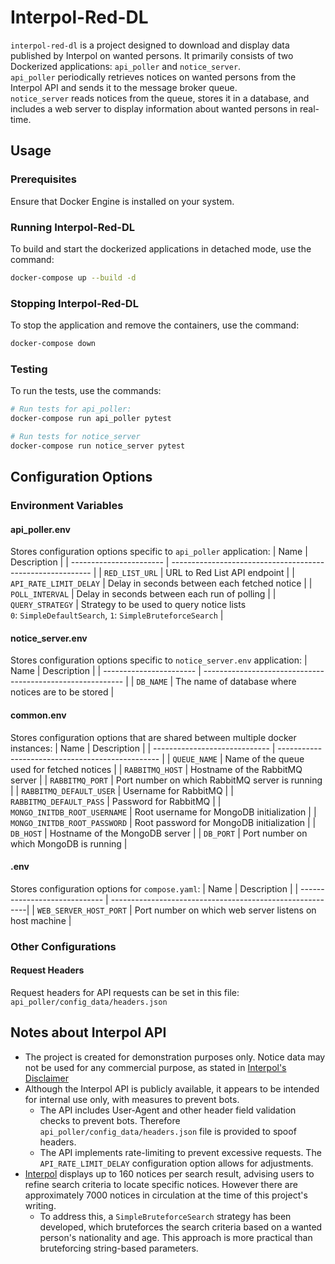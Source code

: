 # Interpol-Red-DL


`interpol-red-dl` is a project designed to download and display data published by Interpol on wanted persons. It primarily consists of two Dockerized applications: `api_poller` and `notice_server`.  
`api_poller` periodically retrieves notices on wanted persons from the Interpol API and sends it to the message broker queue.  
`notice_server` reads notices from the queue, stores it in a database, and includes a web server to display information about wanted persons in real-time.

## Usage

### Prerequisites
Ensure that Docker Engine is installed on your system.

### Running Interpol-Red-DL
To build and start the dockerized applications in detached mode, use the command:
```bash
docker-compose up --build -d
```
### Stopping Interpol-Red-DL
To stop the application and remove the containers, use the command:
```bash
docker-compose down
```
### Testing
To run the tests, use the commands:
```bash
# Run tests for api_poller:
docker-compose run api_poller pytest

# Run tests for notice_server
docker-compose run notice_server pytest
```

## Configuration Options
### Environment Variables
#### api_poller.env
Stores configuration options specific to `api_poller` application:
| Name                    | Description                                                |
| ----------------------- | ---------------------------------------------------------- |
| `RED_LIST_URL`          | URL to Red List API endpoint                           |
| `API_RATE_LIMIT_DELAY`  | Delay in seconds between each fetched notice           |
| `POLL_INTERVAL`         | Delay in seconds between each run of polling           |
| `QUERY_STRATEGY`        | Strategy to be used to query notice lists <br>`0`: `SimpleDefaultSearch`, `1`: `SimpleBruteforceSearch` |


#### notice_server.env
Stores configuration options specific to `notice_server.env` application:
| Name                    | Description                                                |
| ----------------------- | ---------------------------------------------------------- |
| `DB_NAME`               | The name of database where notices are to be stored        |

#### common.env
Stores configuration options that are shared between multiple docker instances:
| Name                          | Description                                      |
| ----------------------------- | ------------------------------------------------ |
| `QUEUE_NAME`                  | Name of the queue used for fetched notices  |
| `RABBITMQ_HOST`               | Hostname of the RabbitMQ server             |
| `RABBITMQ_PORT`               | Port number on which RabbitMQ server is running |
| `RABBITMQ_DEFAULT_USER`       | Username for RabbitMQ                       |
| `RABBITMQ_DEFAULT_PASS`       | Password for RabbitMQ                       |
| `MONGO_INITDB_ROOT_USERNAME`  | Root username for MongoDB initialization    |
| `MONGO_INITDB_ROOT_PASSWORD`  | Root password for MongoDB initialization    |
| `DB_HOST`                     | Hostname of the MongoDB server              |
| `DB_PORT`                     | Port number on which MongoDB is running     |


#### .env
Stores configuration options for `compose.yaml`:
| Name                          | Description                                              |
| ----------------------------- | ---------------------------------------------------------|
| `WEB_SERVER_HOST_PORT`        | Port number on which web server listens on host machine  |

### Other Configurations
#### Request Headers
Request headers for API requests can be set in this file: `api_poller/config_data/headers.json`

## Notes about Interpol API
- The project is created for demonstration purposes only. Notice data may not be used for any commercial purpose, as stated in [Interpol's Disclaimer](https://www.interpol.int/How-we-work/Notices/Red-Notices/View-Red-Notices)
- Although the Interpol API is publicly available, it appears to be intended for internal use only, with measures to prevent bots.
	- The API includes User-Agent and other header field validation checks to prevent bots. Therefore `api_poller/config_data/headers.json` file is provided to spoof headers.
	- The API implements rate-limiting to prevent excessive requests. The `API_RATE_LIMIT_DELAY` configuration option allows for adjustments.
- [Interpol](https://www.interpol.int/How-we-work/Notices/Red-Notices/View-Red-Notices) displays up to 160 notices per search result, advising users to refine search criteria to locate specific notices. However there are approximately 7000 notices in circulation at the time of this project's writing.
	- To address this, a `SimpleBruteforceSearch` strategy has been developed, which bruteforces the search criteria based on a wanted person's nationality and age. This approach is more practical than bruteforcing string-based parameters.